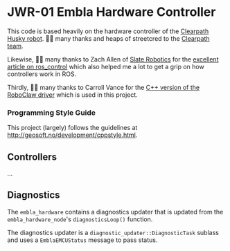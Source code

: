 # JWR-01 Embla Hardware Controller

This code is based heavily on the hardware controller of the [Clearpath Husky robot](https://github.com/husky/husky). 🙇‍♂️ many thanks and heaps of streetcred to the [Clearpath team](https://www.clearpathrobotics.com/husky-unmanned-ground-vehicle-robot/).

Likewise, 🙇‍♂️ many thanks to Zach Allen of [Slate Robotics](https://slaterobots.com/) for the [excellent article on ros_control](https://slaterobots.com/blog/5abd8a1ed4442a651de5cb5b/how-to-implement-ros_control-on-a-custom-robot) which also helped me a lot to get a grip on how controllers work in ROS.

Thirdly, 🙇‍♂️ many thanks to Carroll Vance for the [C++ version of the RoboClaw driver](https://github.com/csvance/roboclaw) which is used in this project.

### Programming Style Guide

This project (largely) follows the guidelines at http://geosoft.no/development/cppstyle.html.

## Controllers
...

## Diagnostics
The `embla_hardware` contains a diagnostics updater that is updated from the `embla_hardware_node`'s `diagnosticsLoop()` function.

The diagnostics updater is a `diagnostic_updater::DiagnosticTask` sublass and uses a `EmblaEMCUStatus` message to pass status.
